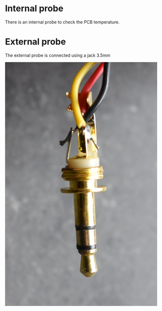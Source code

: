 # Internal probe

There is an internal probe to check the PCB temperature.

# External probe

The external probe is connected using a jack 3.5mm

<img src="connector.jpg" width="500" />
